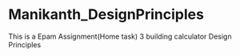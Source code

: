 # Manikanth_DesignPrinciples
This is a Epam Assignment(Home task) 3 building calculator Design Principles
